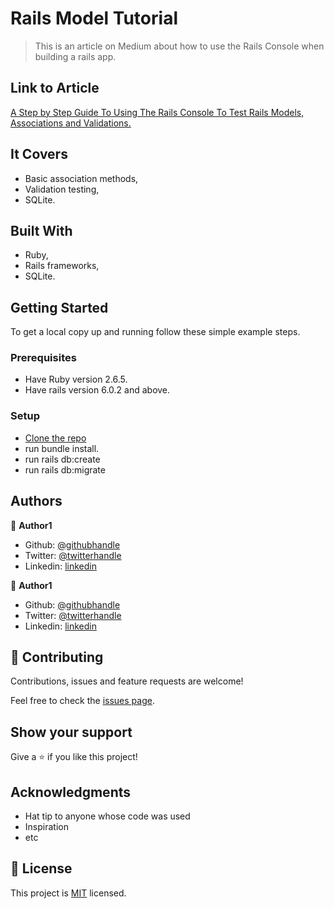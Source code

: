 # Rails Model Tutorial

> This  is an article on Medium about how to use the Rails Console when building a rails app.

## Link to Article  
[A Step by Step Guide To Using The Rails Console To Test Rails Models, Associations and Validations.](https://medium.com/@lukoyedith/a-step-by-step-guide-to-using-the-rails-console-to-test-rails-models-associations-and-validations-986f4825aadf)

## It Covers 

-  Basic association methods,
-  Validation testing,
-  SQLite.

## Built With

- Ruby,
- Rails frameworks,
- SQLite.


## Getting Started
To get a local copy up and running follow these simple example steps.

### Prerequisites
-  Have Ruby version 2.6.5.
-  Have rails version 6.0.2 and above.
### Setup
- [Clone the repo](https://github.com/Elukoye/rails_model_tutorial.git)
-  run bundle install.
-  run rails db:create
-  run rails db:migrate 

## Authors

👤 **Author1**

- Github: [@githubhandle](https://github.com/Elukoye)
- Twitter: [@twitterhandle](https://twitter.com/Elukoye1)
- Linkedin: [linkedin](https://linkedin.com/emogene-lukoye)

👤 **Author1**

- Github: [@githubhandle](https://github.com/uche-inyama)
- Twitter: [@twitterhandle](https://twitter.com/euuoc)
- Linkedin: [linkedin](https://www.linkedin.com/in/uchechukwu-inyama-b3429a105/)

## 🤝 Contributing

Contributions, issues and feature requests are welcome!

Feel free to check the [issues page](issues/).

## Show your support

Give a ⭐️ if you like this project!

## Acknowledgments

- Hat tip to anyone whose code was used
- Inspiration
- etc

## 📝 License

This project is [MIT](lic.url) licensed.
